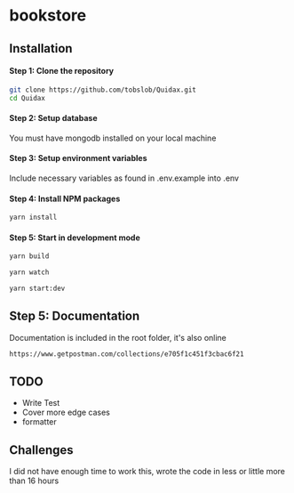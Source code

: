 # bookstore

## Installation
#### Step 1: Clone the repository

```bash
git clone https://github.com/tobslob/Quidax.git
cd Quidax
```

#### Step 2: Setup database
You must have mongodb installed on your local machine

#### Step 3: Setup environment variables
Include necessary variables as found in .env.example into .env 

#### Step 4: Install NPM packages
```bash
yarn install
```

#### Step 5: Start in development mode
```bash
yarn build

yarn watch

yarn start:dev
```

## Step 5: Documentation
Documentation is included in the root folder, it's also online

```bash
https://www.getpostman.com/collections/e705f1c451f3cbac6f21
```

## TODO
- Write Test
- Cover more edge cases
- formatter

## Challenges
I did not have enough time to work this, wrote the code in less or little more than 16 hours
